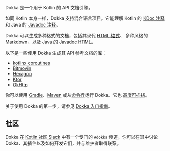 [//]: # (title: 简介)

Dokka 是一个用于 Kotlin 的 API 文档引擎。

如同 Kotlin 本身一样，Dokka 支持混合语言项目。它能理解 Kotlin 的
[KDoc 注释](https://kotlinlang.org/docs/kotlin-doc.html#kdoc-syntax)和 Java 的
[Javadoc 注释](https://www.oracle.com/technical-resources/articles/java/javadoc-tool.html)。

Dokka 可以生成多种格式的文档，包括其现代 [HTML 格式](dokka-html.md)、
多种风格的 [Markdown](dokka-markdown.md)，以及 Java 的 [Javadoc HTML](dokka-javadoc.md)。

以下是一些使用 Dokka 生成其 API 参考文档的库：

* [kotlinx.coroutines](https://kotlinlang.org/api/kotlinx.coroutines/)
* [Bitmovin](https://cdn.bitmovin.com/player/android/3/docs/index.html)
* [Hexagon](https://hexagontk.com/stable/api/)
* [Ktor](https://api.ktor.io/)
* [OkHttp](https://square.github.io/okhttp/5.x/okhttp/okhttp3/)

你可以使用 [Gradle](dokka-gradle.md)、[Maven](dokka-maven.md) 或从[命令行](dokka-cli.md)运行 Dokka。它也
[高度可插拔](dokka-plugins.md)。

关于使用 Dokka 的第一步，请参见 [Dokka 入门指南](dokka-get-started.md)。

## 社区

Dokka 在 [Kotlin 社区 Slack](https://kotl.in/slack) 中有一个专门的 `#dokka` 频道，你可以在其中讨论 Dokka、其插件以及如何开发它们，并与维护者取得联系。